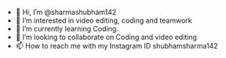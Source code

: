 - 👋 Hi, I’m @sharmashubham142
- 👀 I’m interested in video editing, coding and teamwork
- 🌱 I’m currently learning Coding.
- 💞️ I’m looking to collaborate on Coding and video editing
- 📫 How to reach me with my Instagram ID shubhamsharma142

<!---
sharmashubham142/sharmashubham142 is a ✨ special ✨ repository because its `README.md` (this file) appears on your GitHub profile.
You can click the Preview link to take a look at your changes.
--->
